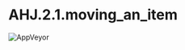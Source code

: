 # AHJ.2.1.moving_an_item
![AppVeyor](https://img.shields.io/appveyor/ci/Shustrila/ahj-2-1-moving-an-item.svg?logo=appveyor&logoColor=white)
